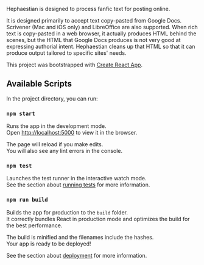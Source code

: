 Hephaestian is designed to process fanfic text for posting online.

It is designed primarily to accept text copy-pasted from Google Docs.
Scrivener (Mac and iOS only) and LibreOffice are also supported.
When rich text is copy-pasted in a web browser, it actually produces HTML behind the
scenes, but the HTML that Google Docs produces is not very good at expressing authorial
intent. Hephaestian cleans up that HTML so that it can produce output tailored to
specific sites' needs.

This project was bootstrapped with [Create React App](https://github.com/facebook/create-react-app).

## Available Scripts

In the project directory, you can run:

### `npm start`

Runs the app in the development mode.<br>
Open [http://localhost:5000](http://localhost:5000) to view it in the browser.

The page will reload if you make edits.<br>
You will also see any lint errors in the console.

### `npm test`

Launches the test runner in the interactive watch mode.<br>
See the section about [running tests](https://facebook.github.io/create-react-app/docs/running-tests) for more information.

### `npm run build`

Builds the app for production to the `build` folder.<br>
It correctly bundles React in production mode and optimizes the build for the best performance.

The build is minified and the filenames include the hashes.<br>
Your app is ready to be deployed!

See the section about [deployment](https://facebook.github.io/create-react-app/docs/deployment) for more information.
